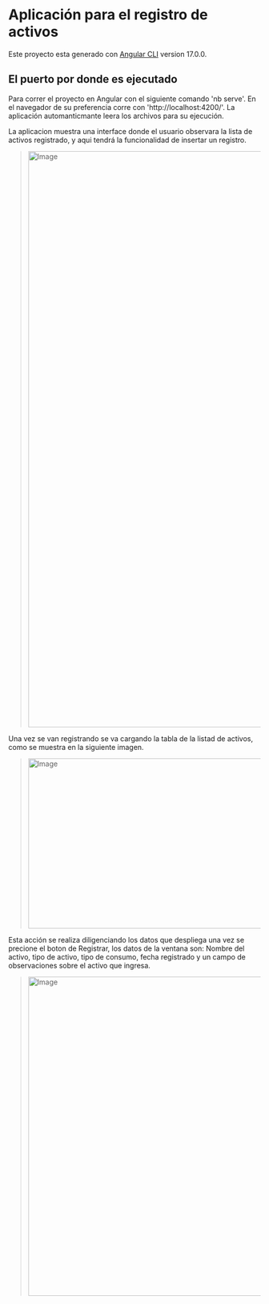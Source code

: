 # Aplicación para el registro de activos

Este proyecto esta generado con [Angular CLI](https://github.com/angular/angular-cli) version 17.0.0.

## El puerto por donde es ejecutado 
Para correr el proyecto en Angular con el siguiente comando 'nb serve'. En el navegador de su preferencia corre con 'http://localhost:4200/'. La aplicación automanticmante leera los archivos para su ejecución.

La aplicacion muestra una interface donde el usuario observara la lista de activos registrado, y aqui tendrá la funcionalidad de insertar un registro.

> <img alt="Image" width="1915" height="1148" src="https://private-user-images.githubusercontent.com/235096528/495403382-5e8a428f-58e6-4b79-b92c-1458f54a96fb.png?jwt=eyJ0eXAiOiJKV1QiLCJhbGciOiJIUzI1NiJ9.eyJpc3MiOiJnaXRodWIuY29tIiwiYXVkIjoicmF3LmdpdGh1YnVzZXJjb250ZW50LmNvbSIsImtleSI6ImtleTUiLCJleHAiOjE3NTkxODI3MTcsIm5iZiI6MTc1OTE4MjQxNywicGF0aCI6Ii8yMzUwOTY1MjgvNDk1NDAzMzgyLTVlOGE0MjhmLTU4ZTYtNGI3OS1iOTJjLTE0NThmNTRhOTZmYi5wbmc_WC1BbXotQWxnb3JpdGhtPUFXUzQtSE1BQy1TSEEyNTYmWC1BbXotQ3JlZGVudGlhbD1BS0lBVkNPRFlMU0E1M1BRSzRaQSUyRjIwMjUwOTI5JTJGdXMtZWFzdC0xJTJGczMlMkZhd3M0X3JlcXVlc3QmWC1BbXotRGF0ZT0yMDI1MDkyOVQyMTQ2NTdaJlgtQW16LUV4cGlyZXM9MzAwJlgtQW16LVNpZ25hdHVyZT03NWZmMmM2OGY1MGU0OTMzOGE0ODNlMzdjNzY1ZmMwOGFlY2MzNTM2MmZiNDQyMWRhYzgzZjVmOGE0NTM2NzQzJlgtQW16LVNpZ25lZEhlYWRlcnM9aG9zdCJ9.qYUMSdMdQbsJyDFnHGzzqTVSBm3Y23NWxCi3CnhvSI4">

Una vez se van registrando se va cargando la tabla de la listad de activos, como se muestra en la siguiente imagen.

> <img alt="Image" width="1155" height="339" src="https://private-user-images.githubusercontent.com/235096528/495405391-367caed6-cfa3-467f-9d4c-dcbce90792d7.png?jwt=eyJ0eXAiOiJKV1QiLCJhbGciOiJIUzI1NiJ9.eyJpc3MiOiJnaXRodWIuY29tIiwiYXVkIjoicmF3LmdpdGh1YnVzZXJjb250ZW50LmNvbSIsImtleSI6ImtleTUiLCJleHAiOjE3NTkxODMwNzksIm5iZiI6MTc1OTE4Mjc3OSwicGF0aCI6Ii8yMzUwOTY1MjgvNDk1NDA1MzkxLTM2N2NhZWQ2LWNmYTMtNDY3Zi05ZDRjLWRjYmNlOTA3OTJkNy5wbmc_WC1BbXotQWxnb3JpdGhtPUFXUzQtSE1BQy1TSEEyNTYmWC1BbXotQ3JlZGVudGlhbD1BS0lBVkNPRFlMU0E1M1BRSzRaQSUyRjIwMjUwOTI5JTJGdXMtZWFzdC0xJTJGczMlMkZhd3M0X3JlcXVlc3QmWC1BbXotRGF0ZT0yMDI1MDkyOVQyMTUyNTlaJlgtQW16LUV4cGlyZXM9MzAwJlgtQW16LVNpZ25hdHVyZT0zMWI5ZDRmYTZjNDJkMzg1ZjhkY2JkZDUzNjU3NWNkNTMyMDRmZjQzY2E3M2Y5NTQzNzkwZGY4MTczMGRkMTFjJlgtQW16LVNpZ25lZEhlYWRlcnM9aG9zdCJ9.rI0jhxEn6959CWT_1jjmBzoA3XCBY12KHx2jqNdIoNQ">

Esta acción se realiza diligenciando los datos que despliega una vez se precione el boton de Registrar, los datos de la ventana son: Nombre del activo, tipo de activo, tipo de consumo, fecha registrado y un campo de observaciones sobre el activo que ingresa.

> <img alt="Image" width="502" height="636" src="https://private-user-images.githubusercontent.com/235096528/495406254-a394343b-d7a4-43ce-bdaa-c510c7a58917.png?jwt=eyJ0eXAiOiJKV1QiLCJhbGciOiJIUzI1NiJ9.eyJpc3MiOiJnaXRodWIuY29tIiwiYXVkIjoicmF3LmdpdGh1YnVzZXJjb250ZW50LmNvbSIsImtleSI6ImtleTUiLCJleHAiOjE3NTkxODMzMDMsIm5iZiI6MTc1OTE4MzAwMywicGF0aCI6Ii8yMzUwOTY1MjgvNDk1NDA2MjU0LWEzOTQzNDNiLWQ3YTQtNDNjZS1iZGFhLWM1MTBjN2E1ODkxNy5wbmc_WC1BbXotQWxnb3JpdGhtPUFXUzQtSE1BQy1TSEEyNTYmWC1BbXotQ3JlZGVudGlhbD1BS0lBVkNPRFlMU0E1M1BRSzRaQSUyRjIwMjUwOTI5JTJGdXMtZWFzdC0xJTJGczMlMkZhd3M0X3JlcXVlc3QmWC1BbXotRGF0ZT0yMDI1MDkyOVQyMTU2NDNaJlgtQW16LUV4cGlyZXM9MzAwJlgtQW16LVNpZ25hdHVyZT1kNTI2ZDE1ZDYyMzA5ODA5ZDJjZDEzNDQyNmQzMWIzMDJlYjE5YmI5MDQxNmMwMTE0Y2E2Y2RjMWRmOWU2NzNiJlgtQW16LVNpZ25lZEhlYWRlcnM9aG9zdCJ9.jsTctGx4Ki1ga5TSKZ2eLxZb7GRAascc3BJXm5q8F0g">

